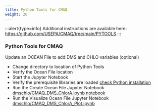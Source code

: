```yaml
---
title: Python Tools for CMAQ
weight: 20
--- 
```


:::alert{type=info}
Additional instructions are available here:
https://github.com/USEPA/CMAQ/tree/main/PYTOOLS
:::

### Python Tools for CMAQ

Update an OCEAN File to add DMS and CHLO variables (optional)

* Change directory to location of Python Tools
* Verify the Ocean File location
* Start the Jupyter Notebook
* Verify the prerequisite libraries are loaded [check Python installation](https://github.com/USEPA/CMAQ/tree/main/PYTOOLS/install)
* Run the Create Ocean File Jupyter Notebook [dmschlo/CMAQ_DMS_ChlorA.ipynb notebook](https://github.com/USEPA/CMAQ/blob/main/PYTOOLS/dmschlo/CMAQ_DMS_ChlorA.ipynb)
* Run the Visualize Ocean File Jupyter Notebook [dmschlo/CMAQ_DMS_ChlorA_Plot.ipynb](https://github.com/USEPA/CMAQ/blob/main/PYTOOLS/dmschlo/CMAQ_DMS_ChlorA_Plot.ipynb)
